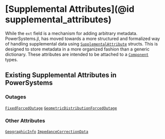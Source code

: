# [Supplemental Attributes](@id supplemental_attributes)

While the `ext` field is a mechanism for adding arbitrary metadata. PowerSystems.jl, has moved towards a more structured and formalized way of handling supplemental data using [`SupplementalAttribute`](@extref) structs. This is designed to store metadata in a more organized fashion than a generic dictionary. These attributes are intended to be attached to a [`Component`](@ref) types.

## Existing Supplemental Attributes in PowerSystems

### Outages

[`FixedForcedOutage`](@ref)
[`GeometricDistributionForcedOutage`](@ref)

### Other Attributes

[`GeographicInfo`](@ref)
[`ImpedanceCorrectionData`](@ref)
